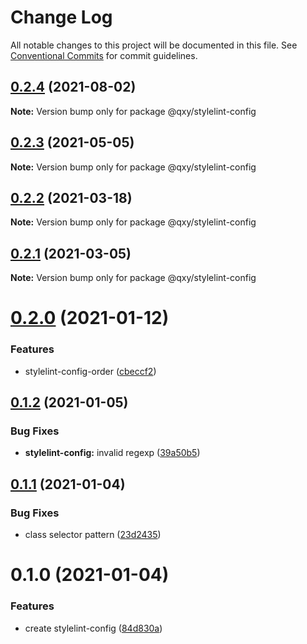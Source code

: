 # Change Log

All notable changes to this project will be documented in this file.
See [Conventional Commits](https://conventionalcommits.org) for commit guidelines.

## [0.2.4](https://github.com/qxy-fe/configs/compare/@qxy/stylelint-config@0.2.3...@qxy/stylelint-config@0.2.4) (2021-08-02)

**Note:** Version bump only for package @qxy/stylelint-config

## [0.2.3](https://github.com/qxy-fe/configs/compare/@qxy/stylelint-config@0.2.2...@qxy/stylelint-config@0.2.3) (2021-05-05)

**Note:** Version bump only for package @qxy/stylelint-config

## [0.2.2](https://github.com/qxy-fe/configs/compare/@qxy/stylelint-config@0.2.1...@qxy/stylelint-config@0.2.2) (2021-03-18)

**Note:** Version bump only for package @qxy/stylelint-config

## [0.2.1](https://github.com/qxy-fe/configs/compare/@qxy/stylelint-config@0.2.0...@qxy/stylelint-config@0.2.1) (2021-03-05)

**Note:** Version bump only for package @qxy/stylelint-config

# [0.2.0](https://github.com/qxy-fe/configs/compare/@qxy/stylelint-config@0.1.2...@qxy/stylelint-config@0.2.0) (2021-01-12)

### Features

-   stylelint-config-order ([cbeccf2](https://github.com/qxy-fe/configs/commit/cbeccf2d47451049f262701c1b442b8d2bbbc97d))

## [0.1.2](https://github.com/qxy-fe/configs/compare/@qxy/stylelint-config@0.1.1...@qxy/stylelint-config@0.1.2) (2021-01-05)

### Bug Fixes

-   **stylelint-config:** invalid regexp ([39a50b5](https://github.com/qxy-fe/configs/commit/39a50b52f81559b60707b52bd12b6bb021969b1e))

## [0.1.1](https://github.com/qxy-fe/configs/compare/@qxy/stylelint-config@0.1.0...@qxy/stylelint-config@0.1.1) (2021-01-04)

### Bug Fixes

-   class selector pattern ([23d2435](https://github.com/qxy-fe/configs/commit/23d2435429c2c4de338afca0b47413e005fe6fd0))

# 0.1.0 (2021-01-04)

### Features

-   create stylelint-config ([84d830a](https://github.com/qxy-fe/configs/commit/84d830a579e9e6ce6f682fafea9629178621350c))
